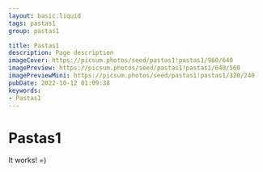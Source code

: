```yaml
---
layout: basic.liquid
tags: pastas1
group: pastas1

title: Pastas1
description: Page description
imageCover: https://picsum.photos/seed/pastas1!pastas1/960/640
imagePreview: https://picsum.photos/seed/pastas1!pastas1/640/560
imagePreviewMini: https://picsum.photos/seed/pastas1!pastas1/320/240
pubDate: 2022-10-12 01:09:38
keywords:
- Pastas1
---
```


# Pastas1

It works! =)
